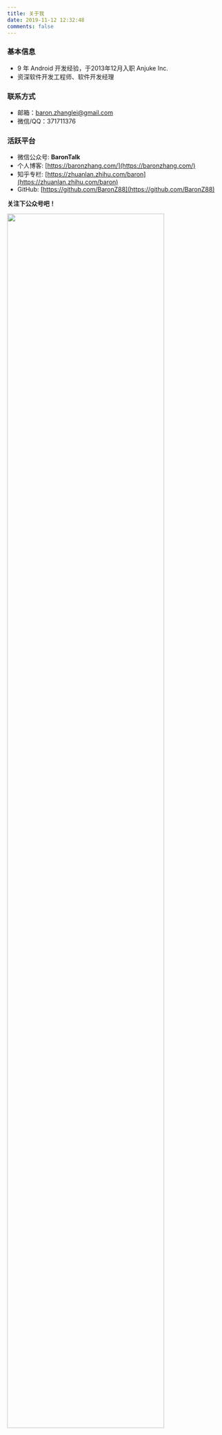 ```yaml
---
title: 关于我
date: 2019-11-12 12:32:48
comments: false
---
```


### 基本信息

* 9 年 Android 开发经验，于2013年12月入职 Anjuke Inc.
* 资深软件开发工程师、软件开发经理

### 联系方式

* 邮箱：baron.zhanglei@gmail.com
* 微信/QQ：371711376

### 活跃平台

* 微信公众号: **BaronTalk**
* 个人博客: [https://baronzhang.com/](https://baronzhang.com/)
* 知乎专栏: [https://zhuanlan.zhihu.com/baron](https://zhuanlan.zhihu.com/baron)
* GitHub: [https://github.com/BaronZ88](https://github.com/BaronZ88)


**关注下公众号吧！**

<div align="left"><img src="https://resources.baronzhang.com/blog/common/gzh3.png" width="85%"/></div>
